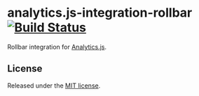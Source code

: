 # analytics.js-integration-rollbar [![Build Status][ci-badge]][ci-link]

Rollbar integration for [Analytics.js][].

## License

Released under the [MIT license](LICENSE).


[Analytics.js]: https://segment.com/docs/libraries/analytics.js/
[ci-link]: https://circleci.com/gh/segment-integrations/analytics.js-integration-rollbar
[ci-badge]: https://circleci.com/gh/segment-integrations/analytics.js-integration-rollbar.svg?style=svg
